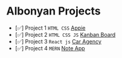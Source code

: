 # Albonyan Projects
- [✅]  Project 1 `HTML CSS` [Appie](Albonyan-projects/Appie/)
- [✅]  Project 2 `HTML CSS JS` [Kanban Board](Albonyan-projects/Kanban-Board/)
- [✅]  Project 3 `React js` [Car Agency](Albonyan-projects/Car-Agency/)
- [✅]  Project 4 `MERN` [Note App](Albonyan-projects/Note-App/)
